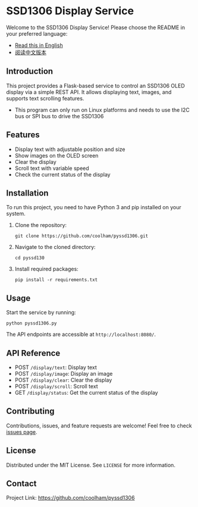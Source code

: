 
# SSD1306 Display Service

Welcome to the SSD1306 Display Service! Please choose the README in your preferred language:

- [Read this in English](README.md)
- [阅读中文版本](README_zh.md)

## Introduction
This project provides a Flask-based service to control an SSD1306 OLED display via a simple REST API. It allows displaying text, images, and supports text scrolling features. 

* This program can only run on Linux platforms and needs to use the I2C bus or SPI bus to drive the SSD1306

## Features
- Display text with adjustable position and size
- Show images on the OLED screen
- Clear the display
- Scroll text with variable speed
- Check the current status of the display

## Installation
To run this project, you need to have Python 3 and pip installed on your system.

1. Clone the repository:
   ```
   git clone https://github.com/coolham/pyssd1306.git
   ```

2. Navigate to the cloned directory:
   ```
   cd pyssd130
   ```

3. Install required packages:
   ```
   pip install -r requirements.txt
   ```


## Usage
Start the service by running:
```
python pyssd1306.py
```

The API endpoints are accessible at `http://localhost:8080/`.

## API Reference
- POST `/display/text`: Display text
- POST `/display/image`: Display an image
- POST `/display/clear`: Clear the display
- POST `/display/scroll`: Scroll text
- GET `/display/status`: Get the current status of the display

## Contributing
Contributions, issues, and feature requests are welcome! Feel free to check [issues page](link-to-your-issues-page).

## License
Distributed under the MIT License. See `LICENSE` for more information.

## Contact


Project Link: https://github.com/coolham/pyssd1306
